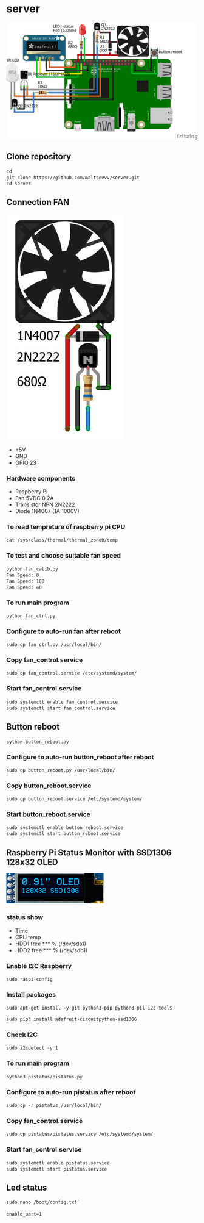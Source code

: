# server

![prototype scheme](https://github.com/maltsevvv/server/blob/main/img/server.png)

## Clone repository
```
cd
git clone https://github.com/maltsevvv/server.git
cd server
```

## Connection FAN

![Raspberry Pi and fan controller Connection](img/fan_pwm.png)

  * +5V
  * GND
  * GPIO 23
  
### Hardware components
  * Raspberry Pi
  * Fan 5VDC 0.2A
  * Transistor NPN 2N2222
  * Diode 1N4007 (1A 1000V)


### To read tempreture of raspberry pi CPU
```
cat /sys/class/thermal/thermal_zone0/temp
```

### To test and choose suitable fan speed
```
python fan_calib.py
Fan Speed: 0
Fan Speed: 100
Fan Speed: 40
```

### To run main program
```
python fan_ctrl.py
```

### Configure to auto-run fan after reboot
```
sudo cp fan_ctrl.py /usr/local/bin/
```

### Copy fan_control.service
```
sudo cp fan_control.service /etc/systemd/system/
```

### Start fan_control.service
```
sudo systemctl enable fan_control.service
sudo systemctl start fan_control.service
```


## Button reboot
```
python button_reboot.py
```

### Configure to auto-run button_reboot after reboot
```
sudo cp button_reboot.py /usr/local/bin/
```

### Copy button_reboot.service
```
sudo cp button_reboot.service /etc/systemd/system/
```

### Start button_reboot.service
```
sudo systemctl enable button_reboot.service
sudo systemctl start button_reboot.service
```


## Raspberry Pi Status Monitor with SSD1306 128x32 OLED 

![Oled 128x32](img/oled128x32.png)

### status show
  * Time
  * CPU temp
  * HDD1 free *** % (/dev/sda1)
  * HDD2 free *** % (/dev/sdb1)

### Enable I2C Raspberry
```
sudo raspi-config
```

### Install packages
```
sudo apt-get install -y git python3-pip python3-pil i2c-tools
```

```
sudo pip3 install adafruit-circuitpython-ssd1306
```

### Check I2C 
```
sudo i2cdetect -y 1
```

### To run main program
```
python3 pistatus/pistatus.py
```

### Configure to auto-run pistatus after reboot
```
sudo cp -r pistatus /usr/local/bin/
```

### Copy fan_control.service
```
sudo cp pistatus/pistatus.service /etc/systemd/system/
```

### Start fan_control.service
```
sudo systemctl enable pistatus.service
sudo systemctl start pistatus.service
```

## Led status
```
sudo nano /boot/config.txt`
```

`enable_uart=1`
